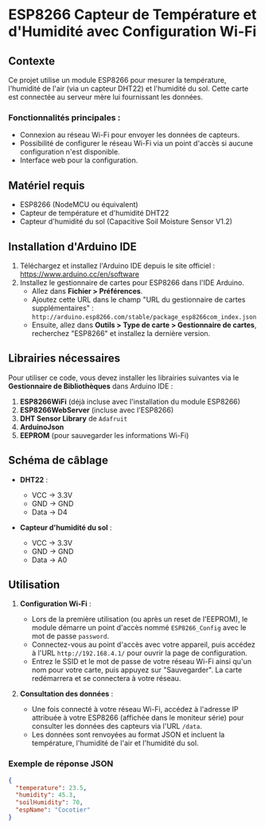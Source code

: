 # ESP8266 Capteur de Température et d'Humidité avec Configuration Wi-Fi

## Contexte

Ce projet utilise un module ESP8266 pour mesurer la température, l'humidité de l'air (via un capteur DHT22) et l'humidité du sol. 
Cette carte est connectée au serveur mère lui fournissant les données.

### Fonctionnalités principales :
- Connexion au réseau Wi-Fi pour envoyer les données de capteurs.
- Possibilité de configurer le réseau Wi-Fi via un point d'accès si aucune configuration n'est disponible.
- Interface web pour la configuration.

## Matériel requis
- ESP8266 (NodeMCU ou équivalent)
- Capteur de température et d'humidité DHT22
- Capteur d'humidité du sol (Capacitive Soil Moisture Sensor V1.2)

## Installation d'Arduino IDE

1. Téléchargez et installez l'Arduino IDE depuis le site officiel : https://www.arduino.cc/en/software
2. Installez le gestionnaire de cartes pour ESP8266 dans l'IDE Arduino.
   - Allez dans **Fichier > Préférences**.
   - Ajoutez cette URL dans le champ "URL du gestionnaire de cartes supplémentaires" : `http://arduino.esp8266.com/stable/package_esp8266com_index.json`
   - Ensuite, allez dans **Outils > Type de carte > Gestionnaire de cartes**, recherchez "ESP8266" et installez la dernière version.

## Librairies nécessaires

Pour utiliser ce code, vous devez installer les librairies suivantes via le **Gestionnaire de Bibliothèques** dans Arduino IDE :
1. **ESP8266WiFi** (déjà incluse avec l'installation du module ESP8266)
2. **ESP8266WebServer** (incluse avec l'ESP8266)
3. **DHT Sensor Library** de `Adafruit`
4. **ArduinoJson**
5. **EEPROM** (pour sauvegarder les informations Wi-Fi)

## Schéma de câblage

- **DHT22** :
  - VCC → 3.3V 
  - GND → GND 
  - Data → D4 

- **Capteur d'humidité du sol** :
  - VCC → 3.3V 
  - GND → GND 
  - Data → A0 

## Utilisation

1. **Configuration Wi-Fi** :
   - Lors de la première utilisation (ou après un reset de l'EEPROM), le module démarre un point d'accès nommé `ESP8266_Config` avec le mot de passe `password`.
   - Connectez-vous au point d'accès avec votre appareil, puis accédez à l'URL `http://192.168.4.1/` pour ouvrir la page de configuration.
   - Entrez le SSID et le mot de passe de votre réseau Wi-Fi ainsi qu'un nom pour votre carte, puis appuyez sur "Sauvegarder". La carte redémarrera et se connectera à votre réseau.

2. **Consultation des données** :
   - Une fois connecté à votre réseau Wi-Fi, accédez à l'adresse IP attribuée à votre ESP8266 (affichée dans le moniteur série) pour consulter les données des capteurs via l'URL `/data`.
   - Les données sont renvoyées au format JSON et incluent la température, l'humidité de l'air et l'humidité du sol.

### Exemple de réponse JSON
```json
{
  "temperature": 23.5,
  "humidity": 45.3,
  "soilHumidity": 70,
  "espName": "Cocotier"
}
